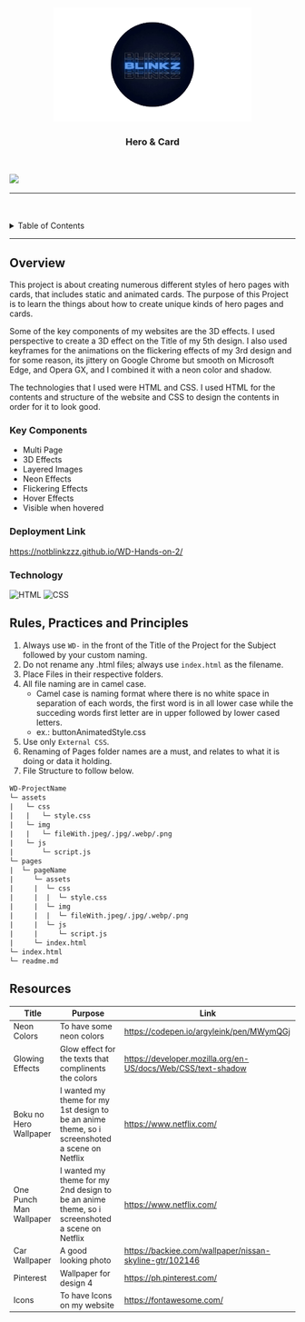 <a name="readme-top">

<br/>

<br />
<div align="center">
  <a href="https://github.com/zyx-0314/">
  <!-- TODO: If you want to add logo or banner you can add it here -->
    <img src="./assets/img/Untitled__2_-removebg-preview (1).png" width="350" height="200">
  </a>
<!-- TODO: Change Title to the name of the title of your Project -->
  <h3 align="center">Hero & Card</h3>
</div>
<!-- TODO: Make a short description -->
<div align="center">

</div>

<br />

<!-- TODO: Change the zyx-0314 into your github username  -->
<!-- TODO: Change the WD-Template-Project into the same name of your folder -->
![](https://visit-counter.vercel.app/counter.png?page=notblinkzzz/WD-Hands-on-2)

---

<br />
<br />

<!-- TODO: If you want to add more layers for your readme -->
<details>
  <summary>Table of Contents</summary>
  <ol>
    <li>
      <a href="#overview">Overview</a>
      <ol>
        <li>
          <a href="#key-components">Key Components</a>
        </li>
        <li>
          <a href="#technology">Technology</a>
        </li>
      </ol>
    </li>
    <li>
      <a href="#rule,-practices-and-principles">Rules, Practices and Principles</a>
    </li>
    <li>
      <a href="#resources">Resources</a>
    </li>
  </ol>
</details>

---

## Overview

<!-- TODO: To be changed -->
<!-- The following are just sample -->
This project is about creating numerous different styles of hero pages with cards, that includes static and animated cards. The purpose of this Project is to learn the things about how to create unique kinds of hero pages and cards.

Some of the key components of my websites are the 3D effects. I used perspective to create a 3D effect on the Title of my 5th design. I also used keyframes for the animations on the flickering effects of my 3rd design and for some reason, its jittery on Google Chrome but smooth on Microsoft Edge, and Opera GX, and I combined it with a neon color and shadow.

The technologies that I used were HTML and CSS. I used HTML for the contents and structure of the website and CSS to design the contents in order for it to look good.

### Key Components
<!-- TODO: List of Key Components -->
<!-- The following are just sample -->
- Multi Page
- 3D Effects
- Layered Images
- Neon Effects
- Flickering Effects
- Hover Effects
- Visible when hovered

### Deployment Link
https://notblinkzzz.github.io/WD-Hands-on-2/

### Technology
<!-- TODO: List of Technology Used -->
![HTML](https://img.shields.io/badge/HTML-E34F26?style=for-the-badge&logo=html5&logoColor=white)
![CSS](https://img.shields.io/badge/CSS-1572B6?style=for-the-badge&logo=css3&logoColor=white)

## Rules, Practices and Principles
1. Always use `WD-` in the front of the Title of the Project for the Subject followed by your custom naming.
2. Do not rename any .html files; always use `index.html` as the filename.
3. Place Files in their respective folders.
4. All file naming are in camel case.
   - Camel case is naming format where there is no white space in separation of each words, the first word is in all lower case while the succeding words first letter are in upper followed by lower cased letters.
   - ex.: buttonAnimatedStyle.css
5. Use only `External CSS`.
6. Renaming of Pages folder names are a must, and relates to what it is doing or data it holding.
7. File Structure to follow below.

```
WD-ProjectName
└─ assets
|   └─ css
|   |   └─ style.css
|   └─ img
|   |   └─ fileWith.jpeg/.jpg/.webp/.png
|   └─ js
|       └─ script.js
└─ pages
|  └─ pageName
|     └─ assets
|     |  └─ css
|     |  |  └─ style.css
|     |  └─ img
|     |  |  └─ fileWith.jpeg/.jpg/.webp/.png
|     |  └─ js
|     |     └─ script.js
|     └─ index.html
└─ index.html
└─ readme.md
```

## Resources

<!-- TODO: Add References -->
| Title | Purpose | Link |
|-|-|-|
| Neon Colors | To have some neon colors | https://codepen.io/argyleink/pen/MWymQGj |
| Glowing Effects | Glow effect for the texts that complinents the colors | https://developer.mozilla.org/en-US/docs/Web/CSS/text-shadow |
| Boku no Hero Wallpaper | I wanted my theme for my 1st design to be an anime theme, so i screenshoted a scene on Netflix | https://www.netflix.com/ |
| One Punch Man Wallpaper | I wanted my theme for my 2nd design to be an anime theme, so i screenshoted a scene on Netflix | https://www.netflix.com/ |
| Car Wallpaper | A good looking photo  | https://backiee.com/wallpaper/nissan-skyline-gtr/102146 |
| Pinterest | Wallpaper for design 4 | https://ph.pinterest.com/ |
| Icons | To have Icons on my website | https://fontawesome.com/ |
